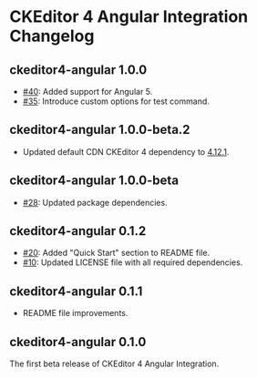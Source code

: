 # CKEditor 4 Angular Integration Changelog

## ckeditor4-angular 1.0.0

* [#40](https://github.com/ckeditor/ckeditor4-angular/pull/40): Added support for Angular 5.
* [#35](https://github.com/ckeditor/ckeditor4-angular/pull/35): Introduce custom options for test command.

## ckeditor4-angular 1.0.0-beta.2

* Updated default CDN CKEditor 4 dependency to [4.12.1](https://github.com/ckeditor/ckeditor4-angular/commit/2bf8a8c489f2a9ea2f2d9304e2e3d92646dbe89e).

## ckeditor4-angular 1.0.0-beta

* [#28](https://github.com/ckeditor/ckeditor4-angular/issues/28): Updated package dependencies. 

## ckeditor4-angular 0.1.2

* [#20](https://github.com/ckeditor/ckeditor4-angular/issues/20): Added "Quick Start" section to README file.
* [#10](https://github.com/ckeditor/ckeditor4-angular/issues/10): Updated LICENSE file with all required dependencies.

## ckeditor4-angular 0.1.1

* README file improvements.

## ckeditor4-angular 0.1.0

The first beta release of CKEditor 4 Angular Integration.

